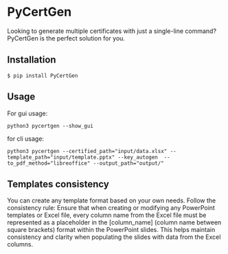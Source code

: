 # PyCertGen
Looking to generate multiple certificates with just a single-line command? PyCertGen is the perfect solution for you.


## Installation
```shell
$ pip install PyCertGen
```

## Usage
For gui usage:
```shell
python3 pycertgen --show_gui
```

for cli usage:

```
python3 pycertgen --certified_path="input/data.xlsx" --template_path="input/template.pptx" --key_autogen  --to_pdf_method="libreoffice" --output_path="output/"
```

## Templates consistency
You can create any template format based on your own needs. Follow the consistency rule:
Ensure that when creating or modifying any PowerPoint templates or Excel file, every column name from the Excel file must be represented as a placeholder in the [column_name] (column name between square brackets) format within the PowerPoint slides. This helps maintain consistency and clarity when populating the slides with data from the Excel columns.
